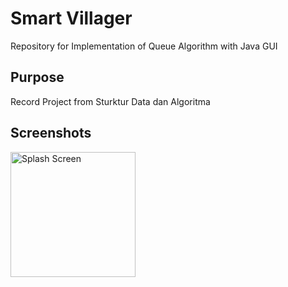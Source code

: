 # Smart Villager
Repository for Implementation of Queue Algorithm with Java GUI

## Purpose
Record Project from Sturktur Data dan Algoritma

## Screenshots
<img src="https://raw.githubusercontent.com/fachridantm/Smart-Villager/tree/master/screenshots/Welcome.png"
     alt="Splash Screen" 
     style="float: left; margin-right: 10px;"
     width="200" />